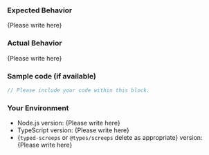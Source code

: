 <!-- Please replace {Please write here} with your description. -->

### Expected Behavior

{Please write here}

### Actual Behavior

{Please write here}

### Sample code (if available)

```ts
// Please include your code within this block.
```

### Your Environment

- Node.js version: {Please write here}
- TypeScript version: {Please write here}
- {`typed-screeps` or `@types/screeps` delete as appropriate} version: {Please write here}
